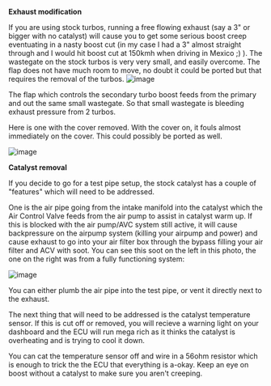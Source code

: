 **Exhaust modification**

If you are using stock turbos, running a free flowing exhaust (say a 3" or bigger with no catalyst) will cause you to get some serious boost creep eventuating in a nasty boost cut (in my case I had a 3" almost straight through and I would hit boost cut at 150kmh when driving in Mexico ;) ). The wastegate on the stock turbos is very very small, and easily overcome. The flap does not have much room to move, no doubt it could be ported but that requires the removal of the turbos.
![image](https://github.com/drbluetongue/eunoscosmo/assets/12694883/574cfae1-1895-4b1e-86e1-ccf57d15e1aa)

The flap which controls the secondary turbo boost feeds from the primary and out the same small wastegate. So that small wastegate is bleeding exhaust pressure from 2 turbos.

Here is one with the cover removed. With the cover on, it fouls almost immediately on the cover. This could possibly be ported as well.

![image](https://github.com/drbluetongue/eunoscosmo/assets/12694883/74301923-67ae-4c31-a8da-12c20fdc3ed3)


**Catalyst removal**

If you decide to go for a test pipe setup, the stock catalyst has a couple of "features" which will need to be addressed. 

One is the air pipe going from the intake manifold into the catalyst which the Air Control Valve feeds from the air pump to assist in catalyst warm up. If this is blocked with the air pump/AVC system still active, it will cause backpressure on the airpump system (killing your airpump and power) and cause exhaust to go into your air filter box through the bypass filling your air filter and ACV with soot. You can see this soot on the left in this photo, the one on the right was from a fully functioning system:

![image](https://github.com/drbluetongue/eunoscosmo/assets/12694883/933a338a-59bb-4a26-a3af-4210c5e983e0)

You can either plumb the air pipe into the test pipe, or vent it directly next to the exhaust.

The next thing that will need to be addressed is the catalyst temperature sensor. If this is cut off or removed, you will recieve a warning light on your dashboard and the ECU will run mega rich as it thinks the catalyst is overheating and is trying to cool it down. 

You can cat the temperature sensor off and wire in a 56ohm resistor which is enough to trick the the ECU that everything is a-okay. Keep an eye on boost without a catalyst to make sure you aren't creeping.

